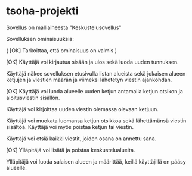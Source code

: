 # tsoha-projekti

Sovellus on malliaiheesta "Keskustelusovellus"

Sovelluksen ominaisuuksia:

( [OK] Tarkoittaa, että ominaisuus on valmis )

[OK] Käyttäjä voi kirjautua sisään ja ulos sekä luoda uuden tunnuksen.

Käyttäjä näkee sovelluksen etusivulla listan alueista sekä jokaisen alueen ketjujen ja viestien määrän ja viimeksi lähetetyn viestin ajankohdan.

[OK] Käyttäjä voi luoda alueelle uuden ketjun antamalla ketjun otsikon ja aloitusviestin sisällön.

Käyttäjä voi kirjoittaa uuden viestin olemassa olevaan ketjuun.

Käyttäjä voi muokata luomansa ketjun otsikkoa sekä lähettämänsä viestin sisältöä. Käyttäjä voi myös poistaa ketjun tai viestin.

Käyttäjä voi etsiä kaikki viestit, joiden osana on annettu sana.

[OK] Ylläpitäjä voi lisätä ja poistaa keskustelualueita.

Ylläpitäjä voi luoda salaisen alueen ja määrittää, keillä käyttäjillä on pääsy alueelle.
